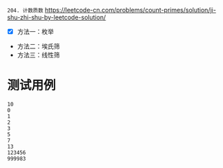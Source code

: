 
`204. 计数质数` https://leetcode-cn.com/problems/count-primes/solution/ji-shu-zhi-shu-by-leetcode-solution/
- [x] 方法一：枚举
- 方法二：埃氏筛
- 方法三：线性筛

# 测试用例

```
10
0
1
2
3
5
7
13
123456
999983
```

